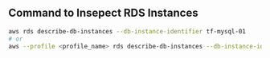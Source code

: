 ## Command to Insepect RDS Instances

```bash
aws rds describe-db-instances --db-instance-identifier tf-mysql-01
# or
aws --profile <profile_name> rds describe-db-instances --db-instance-identifier tf-mysql-01
```
